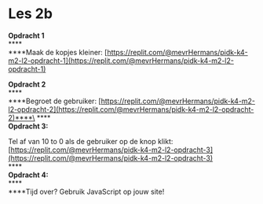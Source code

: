 # Les 2b

**Opdracht 1**\
****\
****Maak de kopjes kleiner: [https://replit.com/@mevrHermans/pidk-k4-m2-l2-opdracht-1](https://replit.com/@mevrHermans/pidk-k4-m2-l2-opdracht-1)

**Opdracht 2**\
****\
****Begroet de gebruiker: [https://replit.com/@mevrHermans/pidk-k4-m2-l2-opdracht-2](https://replit.com/@mevrHermans/pidk-k4-m2-l2-opdracht-2)****\
****\
**Opdracht 3:**

Tel af van 10 to 0 als de gebruiker op de knop klikt: [https://replit.com/@mevrHermans/pidk-k4-m2-l2-opdracht-3](https://replit.com/@mevrHermans/pidk-k4-m2-l2-opdracht-3) \
****\
**Opdracht 4:** \
****\
****Tijd over? Gebruik JavaScript op jouw site!




